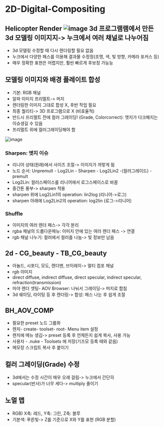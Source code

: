 # 2D-Digital-Compositing
Helicopter Render
![image](https://user-images.githubusercontent.com/112869155/205047909-e2bd222b-cf02-441f-b6e2-d8684ef13407.png)
3d 프로그램램에서 만든 3d 모델링 이미지지-> 누크에서 여러 채널로 나누어짐
-------------
- 3d 모델링 수정할 때 다시 렌더링할 필요 없음
- 누크에서 다양한 패스를 이용해 결과물 수정정(조명, 색, 빛 방향, 카메라 포커스 등)
- 매우 정확한 표현은 어렵지만, 훨씬 빠르게 후보정 가능능


모델링 이미지와 배경 플레이트 합성
-------------
- 기본: RGB 채널
- 알파 이미지 프리멀트-> 머지
- 렌더링한 이미지 그대로 합성 X, 후반 작업 필요
- 최종 퀄리티-> 3D 프로그램으로 X (비효율적)
- 반드시 프리멀트 전에 컬러 그레이딩! (Grade, Colorcorrect): 엣지가 다크해지는 이슈생길 수 있음
- 프리멀트 위에 컬러그레이딩해야 함

![image](https://user-images.githubusercontent.com/112869155/205048322-6ec840ff-2280-4c50-95e1-6c864016f4f5.png)
### Sharpen: 엣지 이슈
- 리니어 상태(원래)에서 사이즈 조절-> 이미지가 까맣게 됨
- 노드 순서: Unpremult - Log2Lin - Sharpen - Log2Lin2 -(컬러그레이드) - premult
- Log2Lin: 컬러스페이스를 리니어에서 로그스페이스로 바꿈
- 중간톤 풍부-> sharpen 적용
- sharpen 위에 Log2Lin1의 operation: lin2log (리니어->로그)
- sharpen 아래에 Log2Lin2의 operation: log2lin (로그->리니어)

### Shuffle
- 이미지의 여러 렌더 패스-> 각각 분리
- rgba 채널의 드롭다운메뉴: 이미지 안에 있는 여러 렌더 패스 -> 연결
- rgb 채널 나누기: 컬러에서 컬러를 나눔-> 빛 정보만 남음

2d - CG_beauty - TB_CG_beauty
-------------
- 아놀드, 시포디, 모도, 렌더맨, 브이레이-> 멀티 컴포 채널
- rgb 이미지
- direct diffuse, indirect diffuse, direct specular, indirect specular, refraction(transmission)
- 마야 렌더 셋팅- AOV Browser: 나눠서 그레이딩-> 머지로 합침
- 3d 쉐이딩, 라이팅 등 후 렌더링-> 합성: 패스 나눈 후 쉽게 조절

BH_AOV_COMP
-------------
- 필요한 preset 노드 그룹화
- 렌치- create- toolset- root- Menu item 설정
- 렌치에 메뉴 생김-> preset 등록 후 언제든지 쉽게 복사, 사용 가능
- 사용자 - .nuke - Toolsets 에 저장(기즈모 등록 때와 같음)
- 메모장 스크립트 복사 후 붙이기 

컬러 그레이딩(Grade) 수정
-------------
- 3d에서는 수정 시간이 매우 오래 걸림-> 누크에서 간단히
- specular(반사)가 너무 세다-> multiply 줄이기

노멀 맵
-------------
- RGB) X축: 레드, Y축: 그린, Z축: 블루
- 기본색: 푸른빛-> Z를 기준으로 X와 Y를 표현 (RGB 분할)

